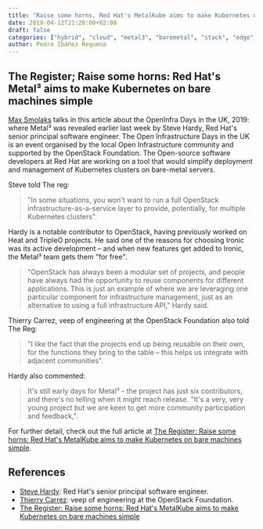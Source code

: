 ```yaml
---
title: "Raise some horns, Red Hat's MetalKube aims to make Kubernetes on bare machines simple"
date: 2019-04-12T21:20:00+02:00
draft: false
categories: ["hybrid", "cloud", "metal3", "baremetal", "stack", "edge", "openstack", "ironic"]
author: Pedro Ibáñez Requena
---
```


## The Register; Raise some horns: Red Hat's Metal³ aims to make Kubernetes on bare machines simple

[Max Smolaks](https://www.theregister.co.uk/Author/Max-Smolaks) talks in this article about the OpenInfra Days in the UK, 2019: where Metal³ was revealed earlier last week by Steve Hardy, Red Hat's senior principal software engineer. The Open Infrastructure Days in the UK is an event organised by the local Open Infrastructure community and supported by the OpenStack Foundation.
The Open-source software developers at Red Hat are working on a tool that would simplify deployment and management of Kubernetes clusters on bare-metal servers.

Steve told The reg:
> "In some situations, you won't want to run a full OpenStack infrastructure-as-a-service layer to provide, potentially, for multiple Kubernetes clusters".

Hardy is a notable contributor to OpenStack, having previously worked on Heat and TripleO projects. He said one of the reasons for choosing Ironic was its active development – and when new features get added to Ironic, the Metal³ team gets them "for free".

> "OpenStack has always been a modular set of projects, and people have always had the opportunity to reuse components for different applications. This is just an example of where we are leveraging one particular component for infrastructure management, just as an alternative to using a full infrastructure API," Hardy said.

Thierry Carrez, veep of engineering at the OpenStack Foundation also told The Reg:

> "I like the fact that the projects end up being reusable on their own, for the functions they bring to the table – this helps us integrate with adjacent communities".

Hardy also commented:
> It's still early days for Metal³ - the project has just six contributors, and there's no telling when it might reach release. "It's a very, very young project but we are keen to get more community participation and feedback,".

For further detail, check out the full article at [The Register: Raise some horns: Red Hat's MetalKube aims to make Kubernetes on bare machines simple](https://www.theregister.co.uk/2019/04/05/red_hat_metalkubel/).

## References
* [Steve Hardy](https://hardysteven.blogspot.com): Red Hat's senior principal software engineer.
* [Thierry Carrez](https://ttx.re/): veep of engineering at the OpenStack Foundation.
* [The Register: Raise some horns: Red Hat's MetalKube aims to make Kubernetes on bare machines simple](https://www.theregister.co.uk/2019/04/05/red_hat_metalkubel/)
